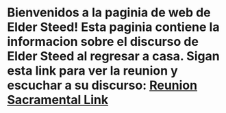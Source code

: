# Bienvenidos a la paginia de web de Elder Steed! Esta paginia contiene la informacion sobre el discurso de Elder Steed al regresar a casa. Sigan esta link para ver la reunion y escuchar a su discurso: [Reunion Sacramental Link](https://l.messenger.com/l.php?u=https%3A%2F%2Fzoom.us%2Fj%2F96346642953&h=AT3UdNWAfiTyJ2rwVtBpNy2FaOuP2SVXebGuA0Mtd23x3k02cfjj4ImBaMVZoJsGoYfPXGvPoXQY1ohn0-XEYDHoOOg3CF61qsgfz0gHp8J8NzdW4R0Cl1TkYAgA8rqhLXj08w)
